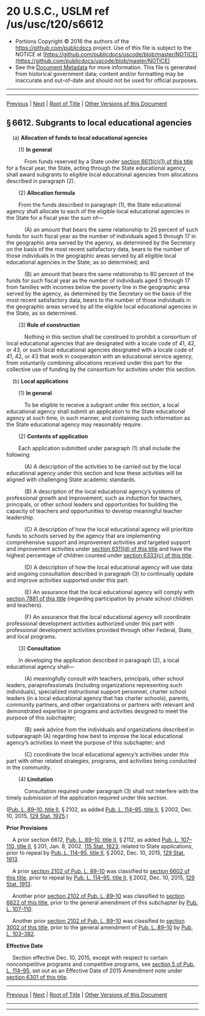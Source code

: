 ---
---

# 20 U.S.C., USLM ref /us/usc/t20/s6612

* Portions Copyright © 2016 the authors of the https://github.com/publicdocs project.
  Use of this file is subject to the NOTICE at [https://github.com/publicdocs/uscode/blob/master/NOTICE](https://github.com/publicdocs/uscode/blob/master/NOTICE)
* See the [Document Metadata](././../../../../../..//README.md) for more information.
  This file is generated from historical government data; content and/or formatting may be inaccurate and out-of-date and should not be used for official purposes.

----------
----------

[Previous](./../../../../../..//us/usc/t20/ch70/schII/ptA/m__us_usc_t20_s6611.md) | [Next](./../../../../../..//us/usc/t20/ch70/schII/ptA/m__us_usc_t20_s6613.md) | [Root of Title](./../../../../../../) | [Other Versions of this Document](https://publicdocs.github.io/go/links?ns=uslm&ref=%2Fus%2Fusc%2Ft20%2Fs6612)

## § 6612. Subgrants to local educational agencies

    (a) __Allocation of funds to local educational agencies__ 

        (1) __In general__ 

            From funds reserved by a State under [section 6611(c)(1) of this title][/us/usc/t20/s6611/c/1] for a fiscal year, the State, acting through the State educational agency, shall award subgrants to eligible local educational agencies from allocations described in paragraph (2).

        (2) __Allocation formula__ 

        From the funds described in paragraph (1), the State educational agency shall allocate to each of the eligible local educational agencies in the State for a fiscal year the sum of—

            (A) an amount that bears the same relationship to 20 percent of such funds for such fiscal year as the number of individuals aged 5 through 17 in the geographic area served by the agency, as determined by the Secretary on the basis of the most recent satisfactory data, bears to the number of those individuals in the geographic areas served by all eligible local educational agencies in the State, as so determined; and

            (B) an amount that bears the same relationship to 80 percent of the funds for such fiscal year as the number of individuals aged 5 through 17 from families with incomes below the poverty line in the geographic area served by the agency, as determined by the Secretary on the basis of the most recent satisfactory data, bears to the number of those individuals in the geographic areas served by all the eligible local educational agencies in the State, as so determined.

        (3) __Rule of construction__ 

            Nothing in this section shall be construed to prohibit a consortium of local educational agencies that are designated with a locale code of 41, 42, or 43, or such local educational agencies designated with a locale code of 41, 42, or 43 that work in cooperation with an educational service agency, from voluntarily combining allocations received under this part for the collective use of funding by the consortium for activities under this section.

    (b) __Local applications__ 

        (1) __In general__ 

            To be eligible to receive a subgrant under this section, a local educational agency shall submit an application to the State educational agency at such time, in such manner, and containing such information as the State educational agency may reasonably require.

        (2) __Contents of application__ 

        Each application submitted under paragraph (1) shall include the following:

            (A) A description of the activities to be carried out by the local educational agency under this section and how these activities will be aligned with challenging State academic standards.

            (B) A description of the local educational agency’s systems of professional growth and improvement, such as induction for teachers, principals, or other school leaders and opportunities for building the capacity of teachers and opportunities to develop meaningful teacher leadership.

            (C) A description of how the local educational agency will prioritize funds to schools served by the agency that are implementing comprehensive support and improvement activities and targeted support and improvement activities under [section 6311(d) of this title][/us/usc/t20/s6311/d] and have the highest percentage of children counted under [section 6333(c) of this title][/us/usc/t20/s6333/c].

            (D) A description of how the local educational agency will use data and ongoing consultation described in paragraph (3) to continually update and improve activities supported under this part.

            (E) An assurance that the local educational agency will comply with [section 7881 of this title][/us/usc/t20/s7881] (regarding participation by private school children and teachers).

            (F) An assurance that the local educational agency will coordinate professional development activities authorized under this part with professional development activities provided through other Federal, State, and local programs.

        (3) __Consultation__ 

        In developing the application described in paragraph (2), a local educational agency shall—

            (A) meaningfully consult with teachers, principals, other school leaders, paraprofessionals (including organizations representing such individuals), specialized instructional support personnel, charter school leaders (in a local educational agency that has charter schools), parents, community partners, and other organizations or partners with relevant and demonstrated expertise in programs and activities designed to meet the purpose of this subchapter;

            (B) seek advice from the individuals and organizations described in subparagraph (A) regarding how best to improve the local educational agency’s activities to meet the purpose of this subchapter; and

            (C) coordinate the local educational agency’s activities under this part with other related strategies, programs, and activities being conducted in the community.

        (4) __Limitation__ 

            Consultation required under paragraph (3) shall not interfere with the timely submission of the application required under this section.

([Pub. L. 89–10, title II][/us/pl/89/10/tII], § 2102, as added [Pub. L. 114–95, title II][/us/pl/114/95/tII], § 2002, Dec. 10, 2015, [129 Stat. 1925][/us/stat/129/1925].)

 __Prior Provisions__ 

    A prior section 6612, [Pub. L. 89–10, title II][/us/pl/89/10/tII], § 2112, as added [Pub. L. 107–110, title II][/us/pl/107/110/tII], § 201, Jan. 8, 2002, [115 Stat. 1623][/us/stat/115/1623], related to State applications, prior to repeal by [Pub. L. 114–95, title II][/us/pl/114/95/tII], § 2002, Dec. 10, 2015, [129 Stat. 1913][/us/stat/129/1913].

    A prior [section 2102 of Pub. L. 89–10][/us/pl/89/10/s2102] was classified to [section 6602 of this title][/us/usc/t20/s6602], prior to repeal by [Pub. L. 114–95, title II][/us/pl/114/95/tII], § 2002, Dec. 10, 2015, [129 Stat. 1913][/us/stat/129/1913].

    Another prior [section 2102 of Pub. L. 89–10][/us/pl/89/10/s2102] was classified to [section 6622 of this title][/us/usc/t20/s6622], prior to the general amendment of this subchapter by [Pub. L. 107–110][/us/pl/107/110].

    Another prior [section 2102 of Pub. L. 89–10][/us/pl/89/10/s2102] was classified to [section 3002 of this title][/us/usc/t20/s3002], prior to the general amendment of [Pub. L. 89–10][/us/pl/89/10] by [Pub. L. 103–382][/us/pl/103/382].

 __Effective Date__ 

    Section effective Dec. 10, 2015, except with respect to certain noncompetitive programs and competitive programs, see [section 5 of Pub. L. 114–95][/us/pl/114/95/s5], set out as an Effective Date of 2015 Amendment note under [section 6301 of this title][/us/usc/t20/s6301].

----------

[Previous](./../../../../../..//us/usc/t20/ch70/schII/ptA/m__us_usc_t20_s6611.md) | [Next](./../../../../../..//us/usc/t20/ch70/schII/ptA/m__us_usc_t20_s6613.md) | [Root of Title](./../../../../../../) | [Other Versions of this Document](https://publicdocs.github.io/go/links?ns=uslm&ref=%2Fus%2Fusc%2Ft20%2Fs6612)

----------
----------

[/us/usc/t20/s6611/c/1]: https://publicdocs.github.io/go/links?ns=uslm&ref=%2Fus%2Fusc%2Ft20%2Fs6611%2Fc%2F1
[/us/usc/t20/s6311/d]: https://publicdocs.github.io/go/links?ns=uslm&ref=%2Fus%2Fusc%2Ft20%2Fs6311%2Fd
[/us/usc/t20/s6333/c]: https://publicdocs.github.io/go/links?ns=uslm&ref=%2Fus%2Fusc%2Ft20%2Fs6333%2Fc
[/us/usc/t20/s7881]: https://publicdocs.github.io/go/links?ns=uslm&ref=%2Fus%2Fusc%2Ft20%2Fs7881
[/us/pl/89/10/tII]: https://publicdocs.github.io/go/links?ns=uslm&ref=%2Fus%2Fpl%2F89%2F10%2FtII
[/us/pl/114/95/tII]: https://publicdocs.github.io/go/links?ns=uslm&ref=%2Fus%2Fpl%2F114%2F95%2FtII
[/us/stat/129/1925]: https://publicdocs.github.io/go/links?ns=uslm&ref=%2Fus%2Fstat%2F129%2F1925
[/us/pl/89/10/tII]: https://publicdocs.github.io/go/links?ns=uslm&ref=%2Fus%2Fpl%2F89%2F10%2FtII
[/us/pl/107/110/tII]: https://publicdocs.github.io/go/links?ns=uslm&ref=%2Fus%2Fpl%2F107%2F110%2FtII
[/us/stat/115/1623]: https://publicdocs.github.io/go/links?ns=uslm&ref=%2Fus%2Fstat%2F115%2F1623
[/us/pl/114/95/tII]: https://publicdocs.github.io/go/links?ns=uslm&ref=%2Fus%2Fpl%2F114%2F95%2FtII
[/us/stat/129/1913]: https://publicdocs.github.io/go/links?ns=uslm&ref=%2Fus%2Fstat%2F129%2F1913
[/us/pl/89/10/s2102]: https://publicdocs.github.io/go/links?ns=uslm&ref=%2Fus%2Fpl%2F89%2F10%2Fs2102
[/us/usc/t20/s6602]: https://publicdocs.github.io/go/links?ns=uslm&ref=%2Fus%2Fusc%2Ft20%2Fs6602
[/us/pl/114/95/tII]: https://publicdocs.github.io/go/links?ns=uslm&ref=%2Fus%2Fpl%2F114%2F95%2FtII
[/us/stat/129/1913]: https://publicdocs.github.io/go/links?ns=uslm&ref=%2Fus%2Fstat%2F129%2F1913
[/us/pl/89/10/s2102]: https://publicdocs.github.io/go/links?ns=uslm&ref=%2Fus%2Fpl%2F89%2F10%2Fs2102
[/us/usc/t20/s6622]: https://publicdocs.github.io/go/links?ns=uslm&ref=%2Fus%2Fusc%2Ft20%2Fs6622
[/us/pl/107/110]: https://publicdocs.github.io/go/links?ns=uslm&ref=%2Fus%2Fpl%2F107%2F110
[/us/pl/89/10/s2102]: https://publicdocs.github.io/go/links?ns=uslm&ref=%2Fus%2Fpl%2F89%2F10%2Fs2102
[/us/usc/t20/s3002]: https://publicdocs.github.io/go/links?ns=uslm&ref=%2Fus%2Fusc%2Ft20%2Fs3002
[/us/pl/89/10]: https://publicdocs.github.io/go/links?ns=uslm&ref=%2Fus%2Fpl%2F89%2F10
[/us/pl/103/382]: https://publicdocs.github.io/go/links?ns=uslm&ref=%2Fus%2Fpl%2F103%2F382
[/us/pl/114/95/s5]: https://publicdocs.github.io/go/links?ns=uslm&ref=%2Fus%2Fpl%2F114%2F95%2Fs5
[/us/usc/t20/s6301]: https://publicdocs.github.io/go/links?ns=uslm&ref=%2Fus%2Fusc%2Ft20%2Fs6301


